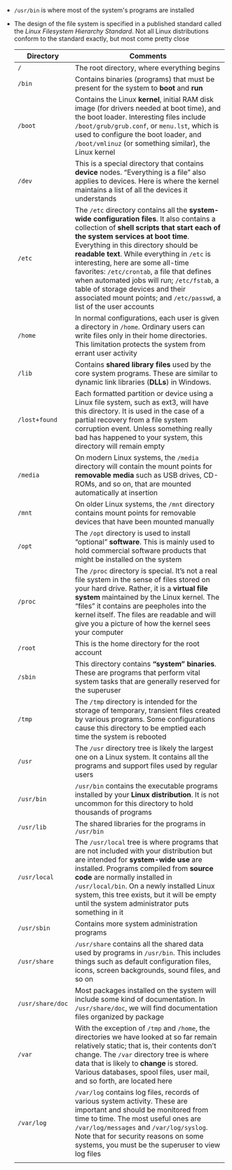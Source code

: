 - `/usr/bin` is where most of the system's programs are installed
- The design of the file system is specified in a published standard called the *Linux Filesystem Hierarchy Standard*. Not all Linux distributions conform to the standard exactly, but most come pretty close

    Directory | Comments |
    --|--|
    `/` | The root directory, where everything begins
    `/bin` | Contains binaries (programs) that must be present for the system to **boot** and **run** |
    `/boot` | Contains the Linux **kernel**, initial RAM disk image (for drivers needed at boot time), and the boot loader. Interesting files include `/boot/grub/grub.conf`, or `menu.lst`, which is used to configure the boot loader, and `/boot/vmlinuz` (or something similar), the Linux kernel | 
    `/dev` | This is a special directory that contains **device** nodes. “Everything is a file” also applies to devices. Here is where the kernel maintains a list of all the devices it understands | 
    `/etc` | The `/etc` directory contains all the **system-wide configuration files**. It also contains a collection of **shell scripts that start each of the system services at boot time**. Everything in this directory should be **readable text**. While everything in `/etc` is interesting, here are some all-time favorites: `/etc/crontab`, a file that defines when automated jobs will run; `/etc/fstab`, a table of storage devices and their associated mount points; and `/etc/passwd`, a list of the user accounts
    `/home` | In normal configurations, each user is given a directory in `/home`. Ordinary users can write files only in their home directories. This limitation protects the system from errant user activity
    `/lib` | Contains **shared library files** used by the core system programs. These are similar to dynamic link libraries (**DLLs**) in Windows.
    `/lost+found` | Each formatted partition or device using a Linux file system, such as ext3, will have this directory. It is used in the case of a partial recovery from a file system corruption event. Unless something really bad has happened to your system, this directory will remain empty
    `/media` | On modern Linux systems, the `/media` directory will contain the mount points for **removable media** such as USB drives, CD-ROMs, and so on, that are mounted automatically at insertion
    `/mnt` | On older Linux systems, the `/mnt` directory contains mount points for removable devices that have been mounted manually
    `/opt` | The `/opt` directory is used to install “optional” **software**. This is mainly used to hold commercial software products that might be installed on the system
    `/proc` | The `/proc` directory is special. It’s not a real file system in the sense of files stored on your hard drive. Rather, it is a **virtual file system** maintained by the Linux kernel. The “files” it contains are peepholes into the kernel itself. The files are readable and will give you a picture of how the kernel sees your computer
    `/root` | This is the home directory for the root account
    `/sbin` | This directory contains **“system” binaries**. These are programs that perform vital system tasks that are generally reserved for the superuser
    `/tmp` | The `/tmp` directory is intended for the storage of temporary, transient files created by various programs. Some configurations cause this directory to be emptied each time the system is rebooted
    `/usr` | The `/usr` directory tree is likely the largest one on a Linux system. It contains all the programs and support files used by regular users
    `/usr/bin` | `/usr/bin` contains the executable programs installed by your **Linux distribution**. It is not uncommon for this directory to hold thousands of programs    
    `/usr/lib` | The shared libraries for the programs in `/usr/bin`
    `/usr/local` | The `/usr/local` tree is where programs that are not included with your distribution but are intended for **system-wide use** are installed. Programs compiled from **source code** are normally installed in `/usr/local/bin`. On a newly installed Linux system, this tree exists, but it will be empty until the system administrator puts something in it
    `/usr/sbin` | Contains more system administration programs
    `/usr/share` | `/usr/share` contains all the shared data used by programs in `/usr/bin`. This includes things such as default configuration files, icons, screen backgrounds, sound files, and so on
    `/usr/share/doc` | Most packages installed on the system will include some kind of documentation. In `/usr/share/doc`, we will find documentation files organized by package
    `/var` | With the exception of `/tmp` and `/home`, the directories we have looked at so far remain relatively static; that is, their contents don’t change. The `/var` directory tree is where data that is likely to **change** is stored. Various databases, spool files, user mail, and so forth, are located here
    `/var/log` | `/var/log` contains log files, records of various system activity. These are important and should be monitored from time to time. The most useful ones are `/var/log/messages` and `/var/log/syslog`. Note that for security reasons on some systems, you must be the superuser to view log files
    | |